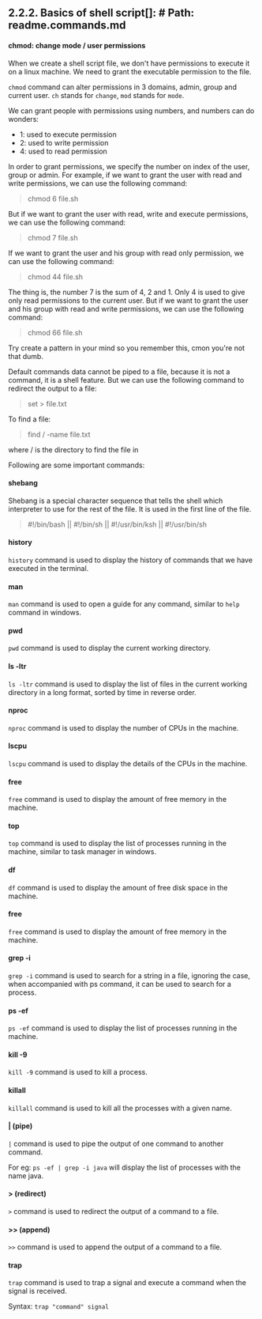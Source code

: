 ## 2.2.2. Basics of shell script[]: # Path: readme.commands.md

#### chmod: change mode / user permissions

When we create a shell script file, we don't have permissions to execute it on a linux machine. We need to grant the executable permission to the file.

`chmod` command can alter permissions in 3 domains, admin, group and current user. `ch` stands for `change`, `mod` stands for `mode`.

We can grant people with permissions using numbers, and numbers can do wonders:

- 1: used to execute permission
- 2: used to write permission
- 4: used to read permission

In order to grant permissions, we specify the number on index of the user, group or admin. For example, if we want to grant the user with read and write permissions, we can use the following command:

> chmod 6 file.sh

But if we want to grant the user with read, write and execute permissions, we can use the following command:

> chmod 7 file.sh

If we want to grant the user and his group with read only permission, we can use the following command:

> chmod 44 file.sh

The thing is, the number 7 is the sum of 4, 2 and 1. Only 4 is used to give only read permissions to the current user. But if we want to grant the user and his group with read and write permissions, we can use the following command:

> chmod 66 file.sh

Try create a pattern in your mind so you remember this, cmon you're not that dumb.

Default commands data cannot be piped to a file, because it is not a command, it is a shell feature. But we can use the following command to redirect the output to a file:

> set > file.txt

To find a file:

> find / -name file.txt

where / is the directory to find the file in

Following are some important commands:

#### shebang

Shebang is a special character sequence that tells the shell which interpreter to use for the rest of the file. It is used in the first line of the file.

> #!/bin/bash || #!/bin/sh || #!/usr/bin/ksh || #!/usr/bin/sh

#### history

`history` command is used to display the history of commands that we have executed in the terminal.

#### man

`man` command is used to open a guide for any command, similar to `help` command in windows.

#### pwd

`pwd` command is used to display the current working directory.

#### ls -ltr

`ls -ltr` command is used to display the list of files in the current working directory in a long format, sorted by time in reverse order.

#### nproc

`nproc` command is used to display the number of CPUs in the machine.

#### lscpu

`lscpu` command is used to display the details of the CPUs in the machine.

#### free

`free` command is used to display the amount of free memory in the machine.

#### top

`top` command is used to display the list of processes running in the machine, similar to task manager in windows.

#### df

`df` command is used to display the amount of free disk space in the machine.

#### free

`free` command is used to display the amount of free memory in the machine.

#### grep -i

`grep -i` command is used to search for a string in a file, ignoring the case, when accompanied with ps command, it can be used to search for a process.

#### ps -ef

`ps -ef` command is used to display the list of processes running in the machine.

#### kill -9

`kill -9` command is used to kill a process.

#### killall

`killall` command is used to kill all the processes with a given name.

#### | (pipe)

`|` command is used to pipe the output of one command to another command.

For eg: `ps -ef | grep -i java` will display the list of processes with the name java.

#### > (redirect)

`>` command is used to redirect the output of a command to a file.

#### >> (append)

`>>` command is used to append the output of a command to a file.

#### trap

`trap` command is used to trap a signal and execute a command when the signal is received.

Syntax: `trap "command" signal`
